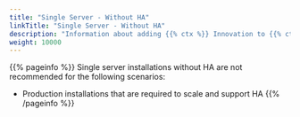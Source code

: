```yaml
---
title: "Single Server - Without HA"
linkTitle: "Single Server - Without HA"
description: "Information about adding {{% ctx %}} Innovation to {{% ctx %}} 7.2 on a single on-premise server without high availability (HA), including: information about components, supported architectures, server requirements, pre-installation steps and installation instructions."
weight: 10000
---
```


{{% pageinfo %}}
Single server installations without HA are not recommended for the following scenarios:

* Production installations that are required to scale and support HA
{{% /pageinfo %}}
